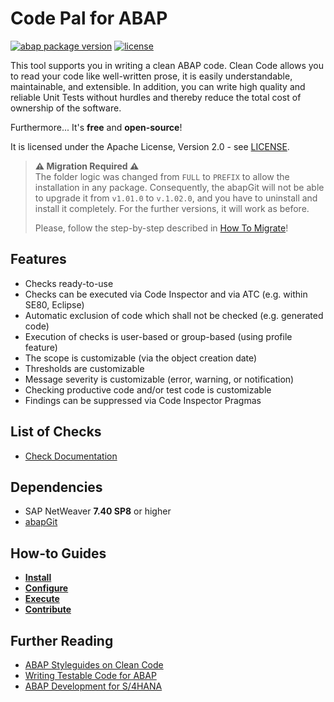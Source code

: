 # Code Pal for ABAP

[![abap package version](https://img.shields.io/endpoint?url=https://shield.abap.space/version-shield-json/github/SAP/code-pal-for-abap/clean_code_main/y_code_pal_version.intf.abap/abap&label=version)](https://github.com/SAP/code-pal-for-abap/blob/master/changelog.txt)
[![license](https://img.shields.io/github/license/SAP/code-pal-for-abap)](LICENSE)

This tool supports you in writing a clean ABAP code. Clean Code allows you to read your code like well-written prose, it is easily understandable, maintainable, and extensible. In addition, you can write high quality and reliable Unit Tests without hurdles and thereby reduce the total cost of ownership of the software.

Furthermore... It's **free** and **open-source**!

It is licensed under the Apache License, Version 2.0 - see [LICENSE](LICENSE).

> **:warning: Migration Required :warning:**  
> The folder logic was changed from `FULL` to `PREFIX` to allow the installation in any package. Consequently, the abapGit will not be able to upgrade it from `v1.01.0` to `v.1.02.0`, and you have to uninstall and install it completely. For the further versions, it will work as before.  
> 
> Please, follow the step-by-step described in [How To Migrate](pages/how-to-migrate.md)!

## Features

- Checks ready-to-use
- Checks can be executed via Code Inspector and via ATC (e.g. within SE80, Eclipse)
- Automatic exclusion of code which shall not be checked (e.g. generated code)
- Execution of checks is user-based or group-based (using profile feature)
- The scope is customizable (via the object creation date)
- Thresholds are customizable
- Message severity is customizable (error, warning, or notification)
- Checking productive code and/or test code is customizable
- Findings can be suppressed via Code Inspector Pragmas

## List of Checks

- [Check Documentation](docs/check_documentation.md)

## Dependencies

- SAP NetWeaver **7.40 SP8** or higher
- [abapGit](https://docs.abapgit.org/)

## How-to Guides

- **[Install](pages/how-to-install.md)**
- **[Configure](pages/how-to-configure.md)**
- **[Execute](pages/how-to-execute.md)**
- **[Contribute](pages/how-to-contribute.md)**

## Further Reading

- [ABAP Styleguides on Clean Code](https://github.com/SAP/styleguides/blob/master/clean-abap/CleanABAP.md)
- [Writing Testable Code for ABAP](https://open.sap.com/courses/wtc1/items/2gzG0sRlN1yjkTUREB02L9)
- [ABAP Development for S/4HANA](https://open.sap.com/courses/a4h1)
